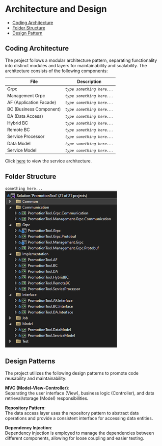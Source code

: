 # Architecture and Design
- [Coding Architecture](#coding-architecture)
- [Folder Structure](#folder-structure)
- [Design Pattern](#design-patterns)

## Coding Architecture
The project follows a modular architecture pattern, separating functionality into distinct modules and layers for maintainability and scalability. The architecture consists of the following components:  

| File | Description |
| ------ | ------ |
| Grpc | *`type something here...`* |
| Management Grpc | *`type something here...`* |
| AF (Application Facade) | *`type something here...`* |
| BC (Business Component) | *`type something here...`* |
| DA (Data Access) | *`type something here...`* |
| Hybrid BC | *`type something here...`* |
| Remote BC | *`type something here...`* |
| Service Processor | *`type something here...`* |
| Data Model | *`type something here...`* |
| Service Model | *`type something here...`* |

<!--<img src="./images/architecture.png" width="850px">-->
Click <a href="https://viewer.diagrams.net/?page-id=zvAs8s11Rr8DDzGO9MPl&highlight=0000ff&edit=_blank&layers=1&nav=1&page-id=zvAs8s11Rr8DDzGO9MPl#G1tbxrTbyO1cFPmTHQ1eRPHUOAm7aWiNSt">here</a> to view the service architecture.
<br>

## Folder Structure
`something here...`  
<img src="./images/folder-structure.png">

## Design Patterns
The project utilizes the following design patterns to promote code reusability and maintainability:

**MVC (Model-View-Controller)**:  
Separating the user interface (View), business logic (Controller), and data retrieval/storage (Model) responsibilities.

**Repository Pattern**:  
The data access layer uses the repository pattern to abstract data operations and provide a consistent interface for accessing data entities.

**Dependency Injection**:  
Dependency injection is employed to manage the dependencies between different components, allowing for loose coupling and easier testing.
